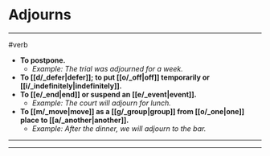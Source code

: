 # Adjourns
---
#verb
- **To postpone.**
	- _Example: The trial was adjourned for a week._
- **To [[d/_defer|defer]]; to put [[o/_off|off]] temporarily or [[i/_indefinitely|indefinitely]].**
- **To [[e/_end|end]] or suspend an [[e/_event|event]].**
	- _Example: The court will adjourn for lunch._
- **To [[m/_move|move]] as a [[g/_group|group]] from [[o/_one|one]] place to [[a/_another|another]].**
	- _Example: After the dinner, we will adjourn to the bar._
---
---

